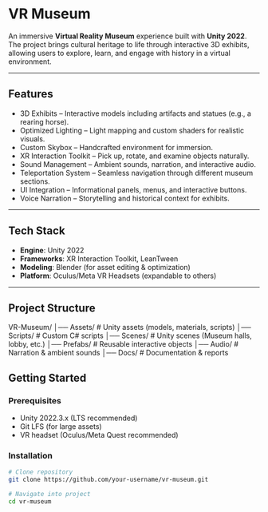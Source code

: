 # VR Museum

An immersive **Virtual Reality Museum** experience built with **Unity 2022**.  
The project brings cultural heritage to life through interactive 3D exhibits, allowing users to explore, learn, and engage with history in a virtual environment.  

---

## Features

- 3D Exhibits – Interactive models including artifacts and statues (e.g., a rearing horse).  
- Optimized Lighting – Light mapping and custom shaders for realistic visuals.  
- Custom Skybox – Handcrafted environment for immersion.  
- XR Interaction Toolkit – Pick up, rotate, and examine objects naturally.  
- Sound Management – Ambient sounds, narration, and interactive audio.  
- Teleportation System – Seamless navigation through different museum sections.  
- UI Integration – Informational panels, menus, and interactive buttons.  
- Voice Narration – Storytelling and historical context for exhibits.  

---

## Tech Stack

- **Engine**: Unity 2022  
- **Frameworks**: XR Interaction Toolkit, LeanTween  
- **Modeling**: Blender (for asset editing & optimization)  
- **Platform**: Oculus/Meta VR Headsets (expandable to others)  

---

## Project Structure

VR-Museum/
│── Assets/ # Unity assets (models, materials, scripts)
│── Scripts/ # Custom C# scripts
│── Scenes/ # Unity scenes (Museum halls, lobby, etc.)
│── Prefabs/ # Reusable interactive objects
│── Audio/ # Narration & ambient sounds
│── Docs/ # Documentation & reports

## Getting Started

### Prerequisites
- Unity 2022.3.x (LTS recommended)  
- Git LFS (for large assets)  
- VR headset (Oculus/Meta Quest recommended)  

### Installation
```bash
# Clone repository
git clone https://github.com/your-username/vr-museum.git

# Navigate into project
cd vr-museum
